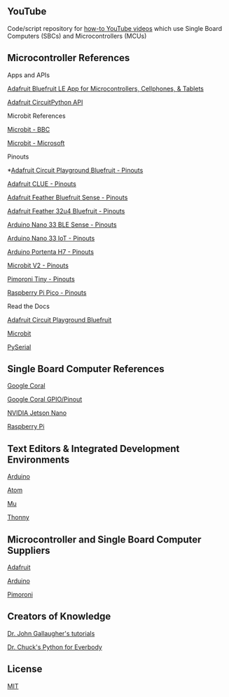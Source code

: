 ## YouTube

Code/script repository for [how-to YouTube videos](https://www.youtube.com/channel/UCDuWq2wFqeVII1KC7grySRg) which use Single Board Computers (SBCs) and Microcontrollers (MCUs)

## Microcontroller References

Apps and APIs

  [Adafruit Bluefruit LE App for Microcontrollers, Cellphones, & Tablets](https://learn.adafruit.com/bluefruit-le-connect)
  
  [Adafruit CircuitPython API](https://docs.circuitpython.org/en/latest/docs/index.html)

Microbit References

  [Microbit - BBC](https://microbit.org)

  [Microbit - Microsoft](https://makecode.microbit.org)

Pinouts

  *[Adafruit Circuit Playground Bluefruit - Pinouts](https://github.com/AnchorageBot/YouTube/blob/master/pinoutCPB.pdf)

  [Adafruit CLUE - Pinouts](https://github.com/AnchorageBot/YouTube/blob/master/pinoutCLUE.pdf)

  [Adafruit Feather Bluefruit Sense - Pinouts](https://github.com/AnchorageBot/YouTube/blob/master/pinoutFeatherSense.pdf)

  [Adafruit Feather 32u4 Bluefruit - Pinouts](https://github.com/AnchorageBot/YouTube/blob/master/pinoutBlueFeather32copy.png)

  [Arduino Nano 33 BLE Sense - Pinouts](https://github.com/AnchorageBot/YouTube/blob/master/pinoutNANO33sense.pdf)

  [Arduino Nano 33 IoT - Pinouts](https://github.com/AnchorageBot/YouTube/blob/master/pinoutNANO33IoT.pdf)

  [Arduino Portenta H7 - Pinouts](https://github.com/AnchorageBot/YouTube/blob/master/pinoutPortentaH7.pdf)
  
  [Microbit V2 - Pinouts](https://github.com/AnchorageBot/YouTube/blob/master/pinoutMicrobitV2.pdf)

  [Pimoroni Tiny - Pinouts](https://github.com/AnchorageBot/YouTube/blob/master/pinoutTiny.png)
  
  [Raspberry Pi Pico - Pinouts](https://github.com/AnchorageBot/YouTube/blob/master/pinoutPico.pdf)

Read the Docs

  [Adafruit Circuit Playground Bluefruit](https://docs.circuitpython.org/projects/circuitplayground/en/5.0.5/index.html)

  [Microbit](https://microbit-micropython.readthedocs.io/en/latest/index.html)

  [PySerial](https://pyserial.readthedocs.io/en/latest/)

## Single Board Computer References

[Google Coral](https://coral.ai)

[Google Coral GPIO/Pinout](https://github.com/AnchorageBot/YouTube/blob/master/pinoutCoral.jpeg)

[NVIDIA Jetson Nano](https://developer.nvidia.com/embedded/jetson-nano-developer-kit)

[Raspberry Pi](https://www.raspberrypi.org)

## Text Editors & Integrated Development Environments

[Arduino](https://www.arduino.cc/en/software)

[Atom](https://atom.io)

[Mu](https://codewith.mu)

[Thonny](https://thonny.org)

## Microcontroller and Single Board Computer Suppliers

[Adafruit](https://www.adafruit.com)

[Arduino](https://www.arduino.cc)

[Pimoroni](https://shop.pimoroni.com)

## Creators of Knowledge

[Dr. John Gallaugher's tutorials](https://gallaugher.com)

[Dr. Chuck's Python for Everbody](https://www.py4e.com)

## License
[MIT](https://choosealicense.com/licenses/mit/)

